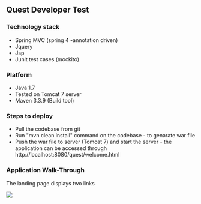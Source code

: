 ## Quest Developer Test
### Technology stack
- 	Spring MVC (spring 4 -annotation driven)
-   Jquery
-   Jsp
-   Junit test cases (mockito)


### Platform

- Java 1.7
-   Tested on Tomcat 7 server
-   Maven 3.3.9 (Build tool)


### Steps to deploy
- Pull the codebase from git
-   Run "mvn clean install" command on the codebase - to genarate war file
-   Push the war file to server (Tomcat 7) and start the server - the application can be accessed through http://localhost:8080/quest/welcome.html

### Application Walk-Through

The landing page displays two links

![]({{site.baseurl}}/http://pasteboard.co/uHQT0OlKR.png)

